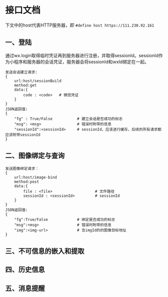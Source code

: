 # 接口文档
下文中的host代表HTTP服务器，即 `#define host https://111.230.92.161`
## 一、登陆
通过wx.login取得临时凭证再到服务器进行注册，并取得sessionId。sessionId作为小程序和服务器的会话凭证，服务器会将sessionId和wxId绑定在一起。
```
发送会话建立请求:
{
    url:host/sessionBuild
    method:get
    data:{
        code : <code>   # 微信凭证
    }
}
JSON返回值:
{
    "fg" : True/False           # 建立会话是否成功的标志
    "msg": <msg>                # 错误时附带的信息
    "sessionId":<sessionId>     # sessionId，应该进行缓存，后续的所有请求都应该附带sessionId
}
```


## 二、图像绑定与查询
```
发送图像绑定请求：
{
    url:host/image-bind
    method:post
    data:{
        file : <file>                   # 文件路径
        sessionId : <sessionId>         # sessionId
    }
}
JSON返回值:
{
    "fg":True/False             # 绑定是否成功的标志
    "msg":<msg>                 # 错误时附带的信息
    "img":<img-url>             # 含imgId的的图像目标地址
}
```

## 三、不可信息的嵌入和提取

## 四、历史信息

## 五、消息提醒

